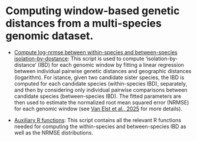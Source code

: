 
# Computing window-based genetic distances from a multi-species genomic dataset.


* [Compute log-nrmse between within-species and between-species isolation-by-dostance](createLOGNrmse.R): This script is used to compute ‘isolation-by-distance’ (IBD) for each genomic window by fitting a linear regression between individual pairwise genetic distances and geographic distances (logarithm). For istance, given two candidate sister species, the IBD is computed for each candidate species (within-species IBD), separately, and then by considering only individual pairwise comparisons between candidate species (between-species IBD). The fitted parameters are then used to estimate the normalized root mean squared error (NRMSE) for each genomic window (see [Van Elst et al., 2025](https://www.nature.com/articles/s41559-024-02547-w) for more details).

* [Auxiliary R functions](functions_LOGnrmse.R): This script contains all the relevant R functions needed for computing the within-species and between-species IBD as well as the NRMSE distributions.

